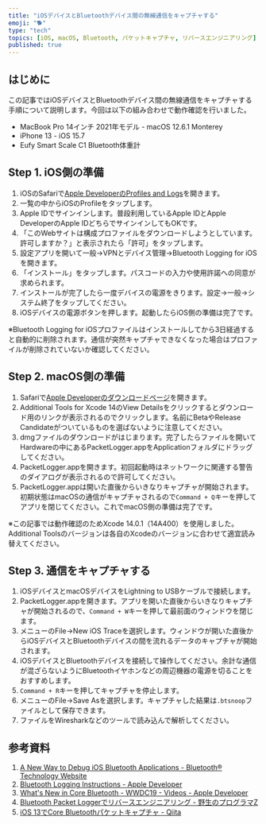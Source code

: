 ```yaml
---
title: "iOSデバイスとBluetoothデバイス間の無線通信をキャプチャする"
emoji: "🐕"
type: "tech"
topics: [iOS, macOS, Bluetooth, パケットキャプチャ, リバースエンジニアリング]
published: true
---
```

## はじめに

この記事ではiOSデバイスとBluetoothデバイス間の無線通信をキャプチャする手順について説明します。今回は以下の組み合わせで動作確認を行いました。

- MacBook Pro 14インチ 2021年モデル - macOS 12.6.1 Monterey
- iPhone 13 - iOS 15.7
- Eufy Smart Scale C1 Bluetooth体重計

## Step 1. iOS側の準備

1. iOSのSafariで[Apple DeveloperのProfiles and Logs](https://developer.apple.com/bug-reporting/profiles-and-logs/?name=bluetooth)を開きます。
2. 一覧の中からiOSのProfileをタップします。
3. Apple IDでサインインします。普段利用しているApple IDとApple DeveloperのApple IDどちらでサインインしてもOKです。
4. 「このWebサイトは構成プロファイルをダウンロードしようとしています。許可しますか？」と表示されたら「許可」をタップします。
5. 設定アプリを開いて一般→VPNとデバイス管理→Bluetooth Logging for iOSを開きます。
6. 「インストール」をタップします。パスコードの入力や使用許諾への同意が求められます。
7. インストールが完了したら一度デバイスの電源をきります。設定→一般→システム終了をタップしてください。
8. iOSデバイスの電源ボタンを押します。起動したらiOS側の準備は完了です。

※Bluetooth Logging for iOSプロファイルはインストールしてから3日経過すると自動的に削除されます。通信が突然キャプチャできなくなった場合はプロファイルが削除されていないか確認してください。

## Step 2. macOS側の準備

1. Safariで[Apple Developerのダウンロードページ](https://developer.apple.com/download/all/?q=for%20Xcode)を開きます。
2. Additional Tools for Xcode 14のView Detailsをクリックするとダウンロード用のリンクが表示されるのでクリックします。名前にBetaやRelease Candidateがついているものを選ばないように注意してください。
3. dmgファイルのダウンロードがはじまります。完了したらファイルを開いてHardwareの中にあるPacketLogger.appをApplicationフォルダにドラッグしてください。
4. PacketLogger.appを開きます。初回起動時はネットワークに関連する警告のダイアログが表示されるので許可してください。
5. PacketLogger.appは開いた直後からいきなりキャプチャが開始されます。初期状態はmacOSの通信がキャプチャされるので`Command + Q`キーを押してアプリを閉じてください。これでmacOS側の準備は完了です。

※この記事では動作確認のためXcode 14.0.1（14A400）を使用しました。Additional Toolsのバージョンは各自のXcodeのバージョンに合わせて適宜読み替えてください。

## Step 3. 通信をキャプチャする

1. iOSデバイスとmacOSデバイスをLightning to USBケーブルで接続します。
2. PacketLogger.appを開きます。アプリを開いた直後からいきなりキャプチャが開始されるので、`Command + W`キーを押して最前面のウィンドウを閉じます。
3. メニューのFile→New iOS Traceを選択します。ウィンドウが開いた直後からiOSデバイスとBluetoothデバイスの間を流れるデータのキャプチャが開始されます。
4. iOSデバイスとBluetoothデバイスを接続して操作してください。余計な通信が混ざらないようにBluetoothイヤホンなどの周辺機器の電源を切ることをおすすめします。
5. `Command + R`キーを押してキャプチャを停止します。
6. メニューのFile→Save Asを選択します。キャプチャした結果は`.btsnoop`ファイルとして保存できます。
7. ファイルをWiresharkなどのツールで読み込んで解析してください。

## 参考資料

1. [A New Way to Debug iOS Bluetooth Applications - Bluetooth® Technology Website](https://www.bluetooth.com/blog/a-new-way-to-debug-iosbluetooth-applications/)
2. [Bluetooth Logging Instructions - Apple Developer](https://developer.apple.com/services-account/download?path=/iOS/iOS_Logs/Bluetooth_Logging_Instructions.pdf)
3. [What's New in Core Bluetooth - WWDC19 - Videos - Apple Developer](https://developer.apple.com/videos/play/wwdc2019/901/)
4. [Bluetooth Packet Loggerでリバースエンジニアリング - 野生のプログラマZ](http://harumi.sakura.ne.jp/wordpress/2020/03/20/bluetooth-packet-loggerでリバースエンジニアリング/)
5. [iOS 13でCore Bluetoothパケットキャプチャ - Qiita](https://qiita.com/coe/items/da33b1ce443a9bad4a28)
